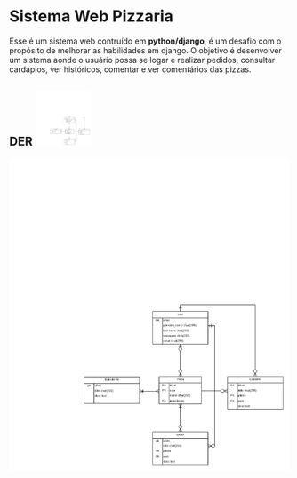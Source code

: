 # Sistema Web Pizzaria

Esse é um sistema web contruído em **python/django**, é um desafio com o propósito de melhorar as habilidades em django.
O objetivo é desenvolver um sistema aonde o usuário possa se logar e realizar pedidos, consultar cardápios, ver históricos, comentar e ver comentários das pizzas.

## DER <img src="/media/Diagrama_pizzaria.png" alt="MarineGEO circle logo" style="height: 100px; width:100px;"/>
![system schema](media/Diagrama_pizzaria.png)
